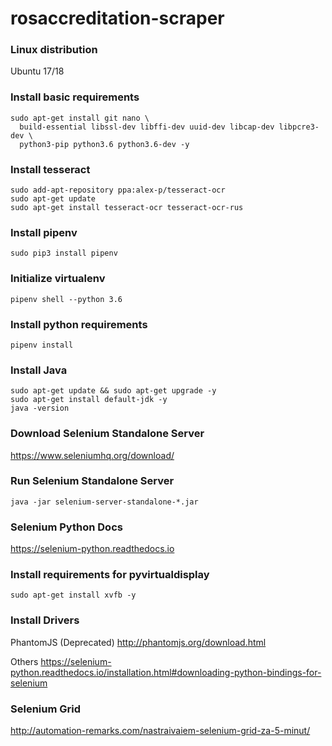 # rosaccreditation-scraper

### Linux distribution
Ubuntu 17/18

### Install basic requirements
```
sudo apt-get install git nano \
  build-essential libssl-dev libffi-dev uuid-dev libcap-dev libpcre3-dev \
  python3-pip python3.6 python3.6-dev -y
```

### Install tesseract
```
sudo add-apt-repository ppa:alex-p/tesseract-ocr
sudo apt-get update
sudo apt-get install tesseract-ocr tesseract-ocr-rus
```

### Install pipenv
```
sudo pip3 install pipenv
```

### Initialize virtualenv
```
pipenv shell --python 3.6
```

### Install python requirements
```
pipenv install
```

### Install Java
```
sudo apt-get update && sudo apt-get upgrade -y
sudo apt-get install default-jdk -y
java -version
```

### Download Selenium Standalone Server
https://www.seleniumhq.org/download/

### Run Selenium Standalone Server
```
java -jar selenium-server-standalone-*.jar
```

### Selenium Python Docs
https://selenium-python.readthedocs.io


### Install requirements for pyvirtualdisplay
```
sudo apt-get install xvfb -y
```

### Install Drivers
PhantomJS (Deprecated)
http://phantomjs.org/download.html

Others
https://selenium-python.readthedocs.io/installation.html#downloading-python-bindings-for-selenium

### Selenium Grid
http://automation-remarks.com/nastraivaiem-selenium-grid-za-5-minut/
